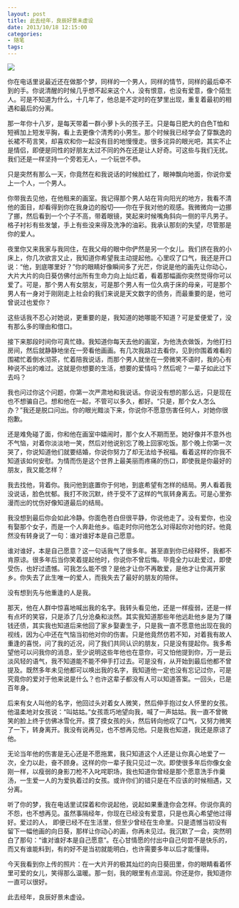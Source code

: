 ```yaml
---
layout: post
title: 此去经年，良辰好景未虚设
date: 2013/10/18 12:15:00
categories: 
- 随笔
tags: 
---
```


![][1] 

你在电话里说最近还在做那个梦，同样的一个男人，同样的情节，同样的最后牵不到的手。你说清醒的时候几乎想不起来这个人，没有恨意，也没有爱意，像个陌生人。可是不知道为什么，十几年了，他总是不定时的在梦里出现，重复着最初的相遇和最后的分离。

那一年你十八岁，是每天带着一群小萝卜头的孩子王。只是每日肥大的白色T恤和短裤加上短发平胸，看上去更像个清秀的小男生。那个时候我已经学会了穿飘逸的长裙不苟言笑，却喜欢和你一起没有目的地慢慢走。很多诧异的眼光吧，其实不止是情侣，即便是同性的好朋友太过不同的外在还是让人好奇。可这些与我们无扰。我们还是一样坚持一个旁若无人，一个玩世不恭。

只是突然有那么一天，你竟然在和我说话的时候脸红了，眼神飘向地面，你说你爱上一个人，一个男人。

你带我去见他，在他租来的画室。我记得那个男人站在背向阳光的地方，我看不清他的面目，却看得到你在我身边的殷切——你在乎我对他的观感。我微微向一边挪了挪，然后看到一个个子不高，带着眼镜，笑起来时候嘴角斜向一侧的平凡男子。格子衬衫有些发皱，手上有些没来得及洗净的油彩。我承认那刻的失望，尽管那是你的爱人。

夜里你又来我家与我同住，在我父母的眼中你俨然是另一个女儿。我们挤在我的小床上，你几次欲言又止，我知道你希望我主动提起他。心里叹了口气，我还是开口说：“他，到底哪里好？”你的眼睛好像瞬间多了光芒，你说是他的画先让你动心，大片大片的向日葵仿佛付出所有生命力向上灿烂着，看着那幅画你突然觉得你可以爱了。可是，那个男人有女朋友，可是那个男人有一位久病于床的母亲，可是那个男人有一身对于刚刚走上社会的我们来说是天文数字的债务，而最重要的是，他可曾说过也爱你？

这些话我不忍心对她说，更重要的是，我知道的她哪能不知道？可是爱便爱了，没有那么多的理由和借口。

接下来那段时间你可真忙碌。我知道你每天去他的画室，为他洗衣做饭，为他打扫房间，然后就静静地坐在一旁看他画画。有几次我路过去看你，见到你围着难看的围裙忙着倒水沏茶，忙着陪我说话，而那个男人就坐在一旁微笑不语时，我的心有种说不出的难过。这就是你想要的生活，想要的爱情吗？然后呢？一辈子如此过下去吗？

我也问过你这个问题，你第一次严肃地和我说话。你说没有想的那么远，只是现在也不想骗自己。想和他在一起，不管可以多久，都好。“只是，那个女人怎么办？”我还是脱口问出。你的眼光黯淡下来，你说你不愿意伤害任何人，对她你很抱歉。

还是难免碰了面，你和他在画室中嬉闹时，那个女人不期而至。她好像并不意外也不气恼，对着你淡淡地一笑，然后对他说别忘了晚上回家吃饭。那个晚上你第一次哭了，你说知道他们就要结婚，你说你努力了却无法给予祝福。看着这样的你我不知道该如何安慰。为情而伤是这个世界上最美丽而疼痛的伤口，即使我是你最好的朋友，我又能怎样？

我去找他，背着你。我问他到底置你于何地，到底希望有怎样的结局。男人看着我没说话，脸色忧郁。我打不败沉默，终于受不了这样的气氛转身离去。可是心里弥漫而出的忧伤好像知道最后的结局。

我没想到最后你会如此冷静。你面色苍白但很平静，你说他走了。没有爱你，也没有娶那个女子，而是一个人奔赴他乡。临走时你问他怎么对得起你对他的好。他竟然没有转身说了一句：谁对谁好本是自己愿意。

谁对谁好，本是自己愿意？这一句话我气了很多年。甚至直到你已经释怀，我都不肯原谅。很多年后当你笑着提起他时，你说你不曾后悔。毕竟全力以赴爱过，即使受伤，也好过遗憾。可我怎么能不恨？是他才让你不再敢爱，是他才让你离开家乡。你失去了此生唯一的爱人，而我失去了最好的朋友的陪伴。

没有想到先与他重逢的人是我。

那天，他在人群中惊喜地喊出我的名字。我转头看见他，还是一样瘦弱，还是一样有点坏的笑容，只是添了几分沧桑和淡然。其实我知道那些年他远赴他乡是为了赚钱还债，其实我也知道后来他回了家乡娶妻生子，只是我一直不愿意他出现在我的视线，因为心中还在气恼当初他对你的伤害。只是他竟然仿若不知，对着我有故人重逢的喜悦，问了我的近况，问了我们共同认识的朋友，只是没有提起你。我多希望他可以问我你的消息，至少说明这些年他也在意你，可又怕他提到你，万一是云淡风轻的语气，我不知道能不能不伸手打过去。可是没有，从开始到最后他都不曾提及。既然多年未见他都可以唤出我的名字，我知道他一定也没有忘记过你，可是究竟你的爱对于他来说是什么？也许这辈子都没有人可以知道答案。一回头，已是百年身。

后来有女人叫他的名字，他回过头对着女人微笑，然后伸手抱过女人怀里的女孩。他温柔地对女孩说：“叫姑姑。”女孩乖巧地望向我，喊了一声姑姑。我一直不曾微笑的脸上终于仿佛冰雪化开。摸了摸女孩的头，然后转向他叹了口气，又努力微笑了一下，转身离开。我没有说再见，也不想再见他。只是我也知道，我还是原谅了他。

无论当年他的伤害是无心还是不愿拖累，我只知道这个人还是让你真心地爱了一次，全力以赴，奋不顾身。这样的你一辈子我只见过一次。即使很多年后你像女金刚一样，以瘦弱的身影刀枪不入叱咤职场，我也知道你曾经是那个愿意洗手作羹汤，一生爱一人的为爱执着过的女孩。或许你们的错只是在不应该的时候相遇，又分离。

听了你的梦，我在电话里试探着和你说起他，说起如果重逢你会怎样。你说你真的不怨，也不想再见。虽然事隔经年，你现在已经没有爱意，只是也真心希望他过得好。爱过的人， 即便已经不在生活里，但至少曾经在生命里。只是遗憾当初没有留下一幅他画的向日葵，那样让你动心的画，你再未见过。我沉默了一会，突然明白了那句：“谁对谁好本是自己愿意”。在心甘情愿的付出中自己何尝不是快乐的，而又有谁能料到，有的好不是当初就能明白，也许需要多年以后才能懂得。

今天我看到你上传的照片：在一大片开的极其灿烂的向日葵田里，你的眼睛看着怀里可爱的女儿，笑得那么温暖。那一刻，我的眼里有点湿润。你还是你，我知道你一直可以很好。

此去经年，良辰好景未虚设。

[1]: http://ww2.sinaimg.cn/large/006tNc79gw1f5117he1fkj30cs075gmk
